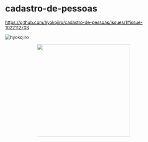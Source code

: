 # cadastro-de-pessoas
https://github.com/hyokojiro/cadastro-de-pessoas/issues/1#issue-1022112703

![hyokojiro](https://github.com/hyokojiro/cadastro-de-pessoas/issues/1#issue-1022112703)

<div align="center">
<img src="https://github.com/hyokojiro/cadastro-de-pessoas/issues/1#issue-1022112703" width="300px" />
</div>
